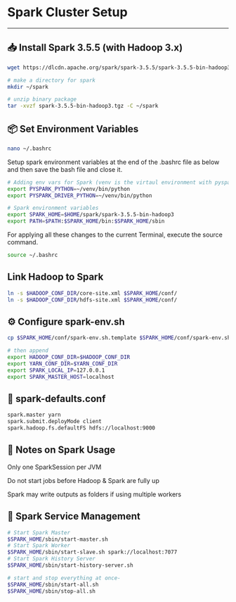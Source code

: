 # Spark Cluster Setup

---

## 📥 Install Spark 3.5.5 (with Hadoop 3.x)

```bash
wget https://dlcdn.apache.org/spark/spark-3.5.5/spark-3.5.5-bin-hadoop3.tgz

# make a directory for spark
mkdir ~/spark

# unzip binary package
tar -xvzf spark-3.5.5-bin-hadoop3.tgz -C ~/spark
```

## 📦 Set Environment Variables

```bash
nano ~/.bashrc
```

Setup spark environment variables at the end of the .bashrc file as below and then save the bash file and close it.

```bash
# Adding env vars for Spark (venv is the virtaul environment with pyspark and other dependencies installed)
export PYSPARK_PYTHON=~/venv/bin/python
export PYSPARK_DRIVER_PYTHON=~/venv/bin/python

# Spark environment variables
export SPARK_HOME=$HOME/spark/spark-3.5.5-bin-hadoop3
export PATH=$PATH:$SPARK_HOME/bin:$SPARK_HOME/sbin
```

For applying all these changes to the current Terminal, execute the source command.

```bash
source ~/.bashrc
```

## Link Hadoop to Spark

```bash
ln -s $HADOOP_CONF_DIR/core-site.xml $SPARK_HOME/conf/
ln -s $HADOOP_CONF_DIR/hdfs-site.xml $SPARK_HOME/conf/
```

## ⚙️ Configure spark-env.sh

```bash
cp $SPARK_HOME/conf/spark-env.sh.template $SPARK_HOME/conf/spark-env.sh

# then append
export HADOOP_CONF_DIR=$HADOOP_CONF_DIR
export YARN_CONF_DIR=$YARN_CONF_DIR
export SPARK_LOCAL_IP=127.0.0.1
export SPARK_MASTER_HOST=localhost

```

## 📄 spark-defaults.conf

```bash
spark.master yarn
spark.submit.deployMode client
spark.hadoop.fs.defaultFS hdfs://localhost:9000
```

## 🧠 Notes on Spark Usage

Only one SparkSession per JVM

Do not start jobs before Hadoop & Spark are fully up

Spark may write outputs as folders if using multiple workers

## 🔌 Spark Service Management

```bash
# Start Spark Master
$SPARK_HOME/sbin/start-master.sh
# Start Spark Worker
$SPARK_HOME/sbin/start-slave.sh spark://localhost:7077
# Start Spark History Server
$SPARK_HOME/sbin/start-history-server.sh

# start and stop everything at once-
$SPARK_HOME/sbin/start-all.sh
$SPARK_HOME/sbin/stop-all.sh

```